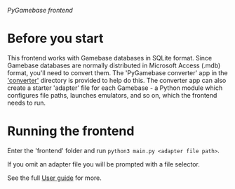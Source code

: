 _PyGamebase frontend_


# Before you start

This frontend works with Gamebase databases in SQLite format. Since Gamebase databases are normally distributed in Microsoft Access (.mdb) format, you'll need to convert them. The 'PyGamebase converter' app in the ['converter'](../converter) directory is provided to help do this. The converter app can also create a starter 'adapter' file for each Gamebase - a Python module which configures file paths, launches emulators, and so on, which the frontend needs to run.

# Running the frontend

Enter the 'frontend' folder and run `python3 main.py <adapter file path>`.

If you omit an adapter file you will be prompted with a file selector.

See the full [User guide](http://htmlpreview.github.io/?https://github.com/dnlopez/PyGamebase/blob/master/frontend/docs/user_guide.html) for more.
